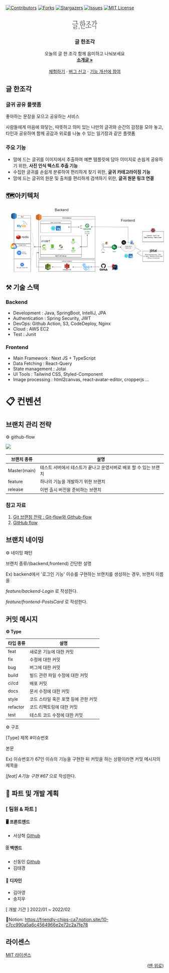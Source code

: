 <div id="top"></div>

[![Contributors][contributors-shield]][contributors-url]
[![Forks][forks-shield]][forks-url]
[![Stargazers][stars-shield]][stars-url]
[![Issues][issues-shield]][issues-url]
[![MIT License][license-shield]][license-url]

<!-- PROJECT LOGO -->
<br />
<div align="center">
  <a href="https://github.com/dnd-side-project/dnd-6th-10-a-piece-of-writing">
    <img src="logo-vertical.png" alt="Logo" width="80" height="30">
  </a>

<h3 align="center">글 한조각</h3>

  <p align="center">
    오늘의 글 한 조각
함께 음미하고 나눠보세요
    <br />
    <a href="https://github.com/dnd-side-project/dnd-6th-10-a-piece-of-writing"><strong>소개글 »</strong></a>
    <br />
    <br />
    <a href="http://pieceofwriting.kro.kr/">체험하기</a>
    ·
    <a href="https://github.com/dnd-side-project/dnd-6th-10-a-piece-of-writing/discussions">버그 신고</a>
    ·
    <a href="https://github.com/dnd-side-project/dnd-6th-10-a-piece-of-writing/issues">기능 개선에 참여</a>
  </p>
</div>


## 글 한조각

### 글귀 공유 플랫폼

좋아하는 문장을 모으고 공유하는 서비스

사람들에게 마음에 와닿는, 따뜻하고 의미 있는 나만의 글귀와 순간의 감정을 모아 놓고, 타인과 공유하며 함께 공감과 위로를 나눌 수 있는 일기장과 같은 플랫폼

### 주요 기능
- 맘에 드는 글귀를 이미지에서 추출하여 예쁜 템플릿에 담아 이미지로 손쉽게 공유하기 위한, **사진 인식 텍스트 추출 기능**
- 수집한 글귀를 손쉽게 분류하여 편리하게 찾기 위한, **글귀 카테고라이징 기능**
- 맘에 드는 글귀의 원문 및 출처를 편리하게 검색하기 위한, **글귀 원문 링크 연결**


## 🗺️아키텍처

![architecture](architecture.png)


## ⚒️ 기술 스택

### Backend
- Development : Java, SpringBoot, IntelliJ, JPA
- Authentication : Spring Security, JWT
- DevOps: Github Action, S3, CodeDeploy, Nginx
- Cloud : AWS EC2
- Test : Junit

### Frontend
- Main Framework : Next JS + TypeScript 
- Data Fetching : React-Query
- State management : Jotai 
- UI Tools : Tailwind CSS, Styled-Component
- Image processing : html2canvas, react-avatar-editor, cropperjs ...

# 📋 컨벤션
## 브랜치 관리 전략
⚙️ github-flow

![](https://lh3.googleusercontent.com/h5H7FB2-aBPVThE4ZlZt919Fl9CstlD17NlJoODMKOlMEHmEV0encsCR2KmJ4yc6JwMsqoyv7u3jWVtW17Q3EqcHzPxUya85fRwRjgDlL2BapLtarQiu-SnjpUjyC2weng-PAXwx)


| 브랜치 종류  | 설명                                                         |
| ------------ | ------------------------------------------------------------ |
| Master(main) | 테스트 서버에서 테스트가 끝나고 운영서버로 배포 할 수 있는 브랜치 |
| feature      | 하나의 기능을 개발하기 위한 브랜치                           |
| release | 이번 출시 버전을 준비하는 브랜치             |

### 참고 자료
1. [Git 브랜칭 전략 : Git-flow와 Github-flow](https://hellowoori.tistory.com/56)
2. [GitHub flow](https://docs.github.com/en/get-started/quickstart/github-flow)

## 브랜치 네이밍
⚙️ 네이밍 패턴

브랜치 종류/(backend,frontend) 간단한 설명

Ex) backend에서 '로그인 기능' 이슈를 구현하는 브랜치를 생성하는 경우, 브랜치 이름을

*feature/backend-Login* 로 작성한다.

*feature/frontend-PostsCard* 로 작성한다.

## 커밋 메시지


**⚙️ Type**

| 타입 종류 | 설명                                 |
| --------- | ------------------------------------ |
| feat      | 새로운 기능에 대한 커밋              |
| fix       | 수정에 대한 커밋                     |
| bug       | 버그에 대한 커밋                     |
| build     | 빌드 관련 파일 수정에 대한 커밋      |
| ci/cd     | 배포 커밋                            |
| docs      | 문서 수정에 대한 커밋                |
| style     | 코드 스타일 혹은 포맷 등에 관한 커밋 |
| refactor  | 코드 리팩토링에 대한 커밋            |
| test      | 테스트 코드 수정에 대한 커밋         |


⚙️ 구조

[Type] 제목 #이슈번호

본문

Ex) 이슈번호가 67인 이슈의 기능을 구현한 뒤 커밋을 하는 상황이라면 커밋 메시지의 제목을

*[feat] A기능 구현 #67* 으로 작성한다.

## 👥 파트 및 개발 계획
### [ 팀원 & 파트 ]
#### 🖥️ 프론트엔드
- 서상혁 [Github](https://github.com/SeoSang)

#### 🗄️ 백엔드
- 신동민 [Github](https://github.com/carnival77)
- 김태경

#### 🎨 디자인
- 김아영
- 송지우


[ 개발 기간 ] 2022/01 ~ 2022/02

📑Notion: https://friendly-chips-ca7.notion.site/10-c7cc990a5a6c4564966e2e72c2a7fe78

## 라이센스

[MIT 라이센스](https://opensource.org/licenses/MIT)

<p align="right">(<a href="#top">맨 위로</a>)</p>


<!-- MARKDOWN LINKS & IMAGES -->
<!-- https://www.markdownguide.org/basic-syntax/#reference-style-links -->
[contributors-shield]: https://img.shields.io/github/contributors/dnd-side-project/dnd-6th-10-a-piece-of-writing.svg?style=for-the-badge
[contributors-url]: https://github.com/dnd-side-project/dnd-6th-10-a-piece-of-writing/graphs/contributors
[forks-shield]: https://img.shields.io/github/forks/dnd-side-project/dnd-6th-10-a-piece-of-writing.svg?style=for-the-badge
[forks-url]: https://github.com/dnd-side-project/dnd-6th-10-a-piece-of-writing/network/members
[stars-shield]: https://img.shields.io/github/stars/dnd-side-project/dnd-6th-10-a-piece-of-writing.svg?style=for-the-badge
[stars-url]: https://github.com/dnd-side-project/dnd-6th-10-a-piece-of-writing/stargazers
[issues-shield]: https://img.shields.io/github/issues/dnd-side-project/dnd-6th-10-a-piece-of-writing.svg?style=for-the-badge
[issues-url]: https://github.com/dnd-side-project/dnd-6th-10-a-piece-of-writing/issues
[license-shield]: https://img.shields.io/github/license/dnd-side-project/dnd-6th-10-a-piece-of-writing.svg?style=for-the-badge
[license-url]: https://github.com/dnd-side-project/dnd-6th-10-a-piece-of-writing/blob/master/LICENSE.txt
[linkedin-shield]: https://img.shields.io/badge/-LinkedIn-black.svg?style=for-the-badge&logo=linkedin&colorB=555
[linkedin-url]: https://linkedin.com/in/linkedin_username

